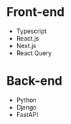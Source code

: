 # Front-end
- Typescript
- React.js
- Next.js
- React Query


# Back-end
- Python
- Django
- FastAPI
